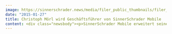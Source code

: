 ```yaml
---
image: https://sinnerschrader.news/media/filer_public_thumbnails/filer_public/8e/1f/8e1f7320-e83d-4b91-be74-f9fc8ee3ef20/christof_big.png__480x288_q85_crop_subsampling-2_upscale.jpg
date: "2015-01-27"
title: Christoph Mörl wird Geschäftsführer von SinnerSchrader Mobile
content: <div class="newsbody"><p>SinnerSchrader Mobile erweitert seine Geschäftsführung um Christoph Mörl. An der Seite von Laurent Burdin führt der 35-Jährige als COO künftig die Geschäfte der Berliner Full-Service Mobile Agentur. </p><p>Christoph Mörl verantwortete zuletzt als Head of Platform den Aufbau von CURVED, einem Contentportal für Mobile-Themen, das SinnerSchrader im Auftrag von E-Plus aufgebaut hat und nun betreibt. Zuvor realisierte er als Key Account Manager bei Cellular mobile Strategien und Applikationen für OTTO, ECE oder BASE. Nach seinem Studium mit Schwerpunkt E-Business in Brüssel und Lüneburg hatte der Betriebswirtschaftler die Kunden Kering und TUIfly.com für SinnerSchrader betreut.<br/> <br/>Mit der Verpflichtung von Christoph Mörl verstärkt sich SinnerSchrader Mobile um einen Experten für mobile Applikationen und smarte Technologien. Seit Herbst 2014 fokussiert sich die Agentur unter “Mobile &amp; Connections” auf Mobile Technology sowie auf Connected Services und Connected Objects. </p><p>Matthias Schrader, CEO SinnerSchrader&#58;<br/>“In der Verbindung von intelligenten Dienstleistungen und vernetzten Geräten liegt die Zukunft der Mobilebranche. Durch seine tiefe Expertise über Branchen und Technologien hinweg ist Christoph dafür eine echte Verstärkung. Wir freuen uns, dass wir ihn für SinnerSchrader Mobile gewinnen konnten.”</p></div>
---
```

